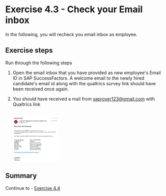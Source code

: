 # Exercise 4.3 - Check your Email inbox

In the following, you will recheck you email inbox as employee.

## Exercise steps

Run through the following steps
1. Open the email inbox that you have provided as new employee's Email ID in SAP SuccessFactors. A welcome email to the newly hired candidate's email id along with the qualtrics survey link should have been received once again.

2. You should have received a mail from saprover123@gmail.com with Qualtrics link

    <br><img src="/exercises/ex3/images/img313.jpg" width=30% height=30%>


## Summary

Continue to - [Exercise 4.4](/exercises/ex4/ex44)

